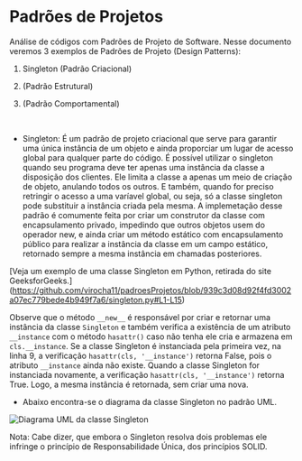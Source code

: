 # Padrões de Projetos

Análise de códigos com Padrões de Projeto de Software. Nesse documento veremos 3 exemplos de Padrões de Projeto (Design Patterns):

1. Singleton (Padrão Criacional)

2. (Padrão Estrutural)

3. (Padrão Comportamental)
<br/>

- Singleton: 
É um padrão de projeto criacional que serve para garantir uma única instância de um objeto e ainda proporciar um lugar de acesso global para qualquer parte do código. É possível utilizar o singleton quando seu programa deve ter apenas uma instância da classe a disposição dos clientes. Ele limita a classe a apenas um meio de criação de objeto, anulando todos os outros. E também, quando for preciso retringir o acesso a uma varíavel global, ou seja, só a classe singleton pode substituir a instância criada pela mesma. A implemetação desse padrão é comumente feita por criar um construtor da classe com encapsulamento privado, impedindo que outros objetos usem do operador new, e ainda criar um método estático com encapsulamento público para realizar a instância da classe em um campo estático, retornado sempre a mesma instância em chamadas posteriores. 

[Veja um exemplo de uma classe Singleton em Python, retirada do site GeeksforGeeks.] (https://github.com/virocha11/padroesProjetos/blob/939c3d08d92f4fd3002a07ec779bede4b949f7a6/singleton.py#L1-L15)

  Observe que o método `__new__` é responsável por criar e retornar uma instância da classe `Singleton` e também verifica a existência de um atributo `__instance` com o método `hasattr()` caso não tenha ele cria e armazena em `cls.__instance`. 
Se a classe Singleton é instanciada pela primeira vez, na linha 9, a verificação `hasattr(cls, '__instance')` retorna False, pois o atributo `__instance` ainda não existe. Quando a classe Singleton for instanciada novamente, a verificação `hasattr(cls, '__instance')` retorna True. Logo, a mesma instância é retornada, sem criar uma nova.

- Abaixo encontra-se o diagrama da classe Singleton no padrão UML.

![Diagrama UML da classe Singleton](https://upload.wikimedia.org/wikipedia/commons/d/dc/Singleton_pattern_uml.png)

Nota: Cabe dizer, que embora o Singleton resolva dois problemas ele infringe o princípio de Responsabilidade Única, dos princípios SOLID.
